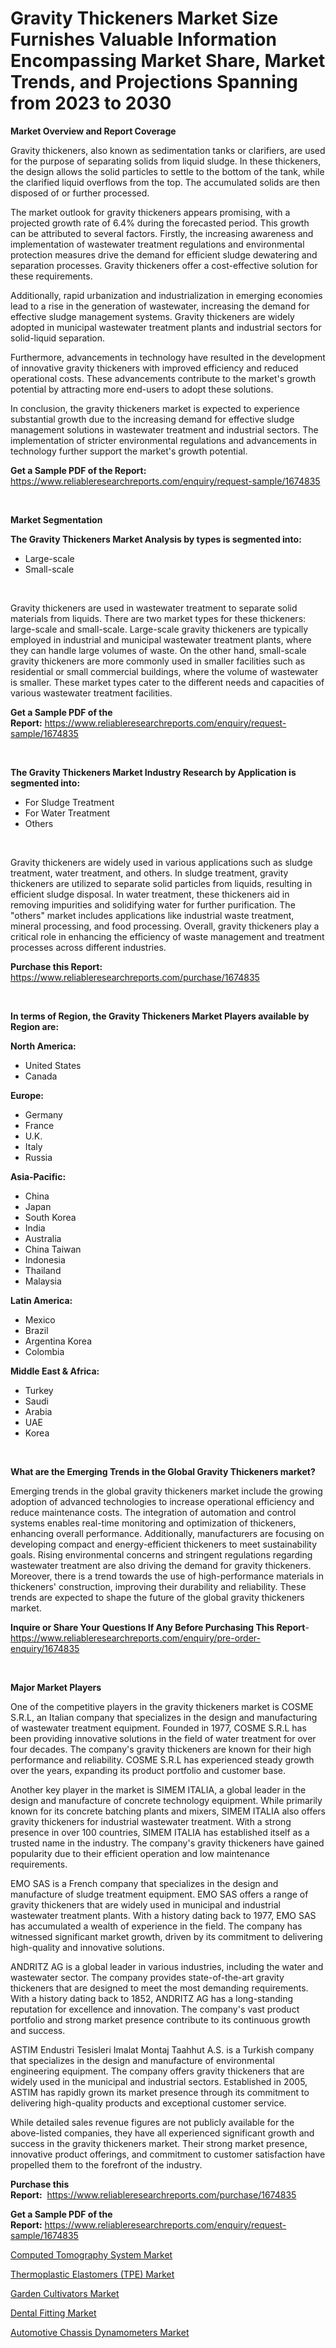 <p><h1>Gravity Thickeners Market Size Furnishes Valuable Information Encompassing Market Share, Market Trends, and Projections Spanning from 2023 to 2030</h1></p><p><strong>Market Overview and Report Coverage</strong></p>
<p><p>Gravity thickeners, also known as sedimentation tanks or clarifiers, are used for the purpose of separating solids from liquid sludge. In these thickeners, the design allows the solid particles to settle to the bottom of the tank, while the clarified liquid overflows from the top. The accumulated solids are then disposed of or further processed.</p><p>The market outlook for gravity thickeners appears promising, with a projected growth rate of 6.4% during the forecasted period. This growth can be attributed to several factors. Firstly, the increasing awareness and implementation of wastewater treatment regulations and environmental protection measures drive the demand for efficient sludge dewatering and separation processes. Gravity thickeners offer a cost-effective solution for these requirements.</p><p>Additionally, rapid urbanization and industrialization in emerging economies lead to a rise in the generation of wastewater, increasing the demand for effective sludge management systems. Gravity thickeners are widely adopted in municipal wastewater treatment plants and industrial sectors for solid-liquid separation.</p><p>Furthermore, advancements in technology have resulted in the development of innovative gravity thickeners with improved efficiency and reduced operational costs. These advancements contribute to the market's growth potential by attracting more end-users to adopt these solutions.</p><p>In conclusion, the gravity thickeners market is expected to experience substantial growth due to the increasing demand for effective sludge management solutions in wastewater treatment and industrial sectors. The implementation of stricter environmental regulations and advancements in technology further support the market's growth potential.</p></p>
<p><strong>Get a Sample PDF of the Report:</strong> <a href="https://www.reliableresearchreports.com/enquiry/request-sample/1674835">https://www.reliableresearchreports.com/enquiry/request-sample/1674835</a></p>
<p>&nbsp;</p>
<p><strong>Market Segmentation</strong></p>
<p><strong>The Gravity Thickeners Market Analysis by types is segmented into:</strong></p>
<p><ul><li>Large-scale</li><li>Small-scale</li></ul></p>
<p>&nbsp;</p>
<p><p>Gravity thickeners are used in wastewater treatment to separate solid materials from liquids. There are two market types for these thickeners: large-scale and small-scale. Large-scale gravity thickeners are typically employed in industrial and municipal wastewater treatment plants, where they can handle large volumes of waste. On the other hand, small-scale gravity thickeners are more commonly used in smaller facilities such as residential or small commercial buildings, where the volume of wastewater is smaller. These market types cater to the different needs and capacities of various wastewater treatment facilities.</p></p>
<p><strong>Get a Sample PDF of the Report:</strong>&nbsp;<a href="https://www.reliableresearchreports.com/enquiry/request-sample/1674835">https://www.reliableresearchreports.com/enquiry/request-sample/1674835</a></p>
<p>&nbsp;</p>
<p><strong>The Gravity Thickeners Market Industry Research by Application is segmented into:</strong></p>
<p><ul><li>For Sludge Treatment</li><li>For Water Treatment</li><li>Others</li></ul></p>
<p>&nbsp;</p>
<p><p>Gravity thickeners are widely used in various applications such as sludge treatment, water treatment, and others. In sludge treatment, gravity thickeners are utilized to separate solid particles from liquids, resulting in efficient sludge disposal. In water treatment, these thickeners aid in removing impurities and solidifying water for further purification. The "others" market includes applications like industrial waste treatment, mineral processing, and food processing. Overall, gravity thickeners play a critical role in enhancing the efficiency of waste management and treatment processes across different industries.</p></p>
<p><strong>Purchase this Report:</strong>&nbsp; <a href="https://www.reliableresearchreports.com/purchase/1674835">https://www.reliableresearchreports.com/purchase/1674835</a></p>
<p>&nbsp;</p>
<p><strong>In terms of Region, the Gravity Thickeners Market Players available by Region are:</strong></p>
<p>
    <p> <strong> North America: </strong>
        <ul>
            <li>United States</li>
            <li>Canada</li>
        </ul>
        </p> 
    <p> <strong> Europe: </strong>
        <ul>
            <li>Germany</li>
            <li>France</li>
            <li>U.K.</li>
            <li>Italy</li>
            <li>Russia</li>
        </ul>
        </p> 
    <p> <strong> Asia-Pacific: </strong>
        <ul>
            <li>China</li>
            <li>Japan</li>
            <li>South Korea</li>
            <li>India</li>
            <li>Australia</li>
            <li>China Taiwan</li>
            <li>Indonesia</li>
            <li>Thailand</li>
            <li>Malaysia</li>
        </ul>
        </p> 
    <p> <strong> Latin America: </strong>
        <ul>
            <li>Mexico</li>
            <li>Brazil</li>
            <li>Argentina Korea</li>
            <li>Colombia</li>
        </ul>
        </p> 
    <p> <strong> Middle East & Africa: </strong>
        <ul>
            <li>Turkey</li>
            <li>Saudi</li>
            <li>Arabia</li>
            <li>UAE</li>
            <li>Korea</li>
        </ul>
    </p>
    </p>
<p>&nbsp;</p>
<p><strong>What are the Emerging Trends in the Global Gravity Thickeners market?</strong></p>
<p><p>Emerging trends in the global gravity thickeners market include the growing adoption of advanced technologies to increase operational efficiency and reduce maintenance costs. The integration of automation and control systems enables real-time monitoring and optimization of thickeners, enhancing overall performance. Additionally, manufacturers are focusing on developing compact and energy-efficient thickeners to meet sustainability goals. Rising environmental concerns and stringent regulations regarding wastewater treatment are also driving the demand for gravity thickeners. Moreover, there is a trend towards the use of high-performance materials in thickeners' construction, improving their durability and reliability. These trends are expected to shape the future of the global gravity thickeners market.</p></p>
<p><strong>Inquire or Share Your Questions If Any Before Purchasing This Report</strong>- <a href="https://www.reliableresearchreports.com/enquiry/pre-order-enquiry/1674835">https://www.reliableresearchreports.com/enquiry/pre-order-enquiry/1674835</a></p>
<p>&nbsp;</p>
<p><strong>Major Market Players</strong></p>
<p><p>One of the competitive players in the gravity thickeners market is COSME S.R.L, an Italian company that specializes in the design and manufacturing of wastewater treatment equipment. Founded in 1977, COSME S.R.L has been providing innovative solutions in the field of water treatment for over four decades. The company's gravity thickeners are known for their high performance and reliability. COSME S.R.L has experienced steady growth over the years, expanding its product portfolio and customer base.</p><p>Another key player in the market is SIMEM ITALIA, a global leader in the design and manufacture of concrete technology equipment. While primarily known for its concrete batching plants and mixers, SIMEM ITALIA also offers gravity thickeners for industrial wastewater treatment. With a strong presence in over 100 countries, SIMEM ITALIA has established itself as a trusted name in the industry. The company's gravity thickeners have gained popularity due to their efficient operation and low maintenance requirements.</p><p>EMO SAS is a French company that specializes in the design and manufacture of sludge treatment equipment. EMO SAS offers a range of gravity thickeners that are widely used in municipal and industrial wastewater treatment plants. With a history dating back to 1977, EMO SAS has accumulated a wealth of experience in the field. The company has witnessed significant market growth, driven by its commitment to delivering high-quality and innovative solutions.</p><p>ANDRITZ AG is a global leader in various industries, including the water and wastewater sector. The company provides state-of-the-art gravity thickeners that are designed to meet the most demanding requirements. With a history dating back to 1852, ANDRITZ AG has a long-standing reputation for excellence and innovation. The company's vast product portfolio and strong market presence contribute to its continuous growth and success.</p><p>ASTIM Endustri Tesisleri Imalat Montaj Taahhut A.S. is a Turkish company that specializes in the design and manufacture of environmental engineering equipment. The company offers gravity thickeners that are widely used in the municipal and industrial sectors. Established in 2005, ASTIM has rapidly grown its market presence through its commitment to delivering high-quality products and exceptional customer service.</p><p>While detailed sales revenue figures are not publicly available for the above-listed companies, they have all experienced significant growth and success in the gravity thickeners market. Their strong market presence, innovative product offerings, and commitment to customer satisfaction have propelled them to the forefront of the industry.</p></p>
<p><strong>Purchase this Report:</strong>&nbsp;&nbsp;<a href="https://www.reliableresearchreports.com/purchase/1674835">https://www.reliableresearchreports.com/purchase/1674835</a></p>
<p></p>
<p><strong>Get a Sample PDF of the Report:</strong>&nbsp;<a href="https://www.reliableresearchreports.com/enquiry/request-sample/1674835">https://www.reliableresearchreports.com/enquiry/request-sample/1674835</a></p>
<p><p><a href="https://www.linkedin.com/pulse/computed-tomography-system-market-size-share-global-analysis-idqrc/">Computed Tomography System Market</a></p><p><a href="https://medium.com/@jamesday5g/thermoplastic-elastomers-tpe-market-insights-into-market-cagr-market-trends-and-growth-62ff8a215d6f">Thermoplastic Elastomers (TPE) Market</a></p><p><a href="https://github.com/pizolina/Market-Research-Report-List-1/blob/main/garden-cultivators-market.md">Garden Cultivators Market</a></p><p><a href="https://www.linkedin.com/pulse/dental-fitting-market-research-report-unlocks-analysis-financial-kswuc/">Dental Fitting Market</a></p><p><a href="https://medium.com/@waltercruz6g/automotive-chassis-dynamometers-market-trends-and-market-analysis-forecasted-for-period-2023-2030-f4b9322b69c9">Automotive Chassis Dynamometers Market</a></p></p>